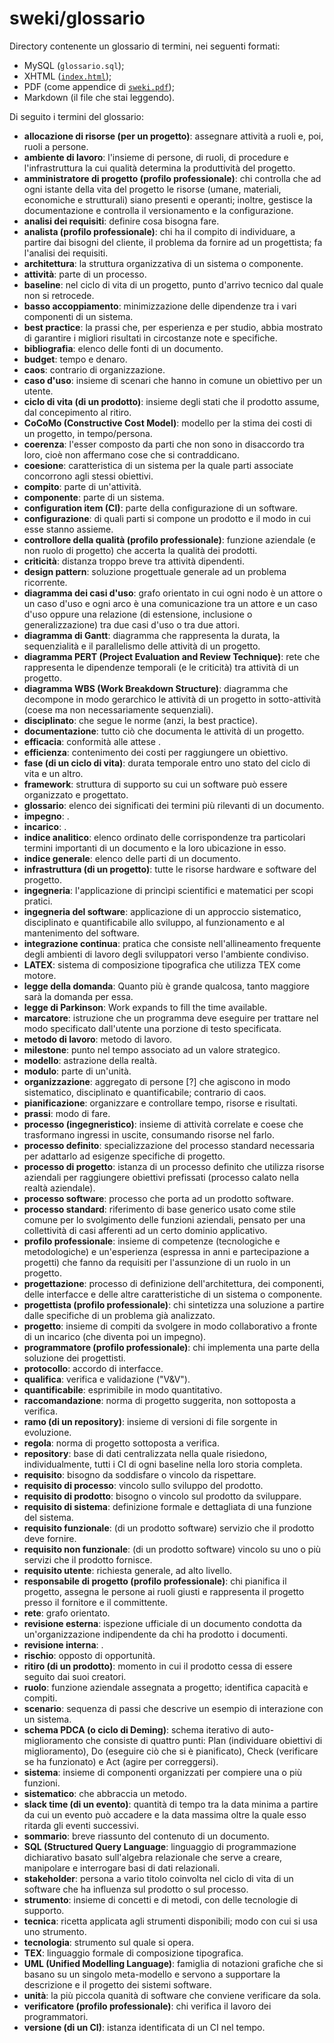 # sweki/glossario

Directory contenente un glossario di termini, nei seguenti formati:
* MySQL (`glossario.sql`);
* XHTML ([`index.html`](https://gigiobello.github.io/sweki/glossario/index.html));
* PDF (come appendice di [`sweki.pdf`](https://github.com/gigiobello/sweki/raw/master/tex/sweki.pdf));
* Markdown (il file che stai leggendo).

Di seguito i termini del glossario:
* __allocazione di risorse (per un progetto)__: assegnare attività a ruoli e, poi, ruoli a persone.
* __ambiente di lavoro__: l'insieme di persone, di ruoli, di procedure e l'infrastruttura la cui qualità determina la produttività del progetto.
* __amministratore di progetto (profilo professionale)__: chi controlla che ad ogni istante della vita del progetto le risorse (umane, materiali, economiche e strutturali) siano presenti e operanti; inoltre, gestisce la documentazione e controlla il versionamento e la configurazione.
* __analisi dei requisiti__: definire cosa bisogna fare.
* __analista (profilo professionale)__: chi ha il compito di individuare, a partire dai bisogni del cliente, il problema da fornire ad un progettista; fa l'analisi dei requisiti.
* __architettura__: la struttura organizzativa di un sistema o componente.
* __attività__: parte di un processo.
* __baseline__: nel ciclo di vita di un progetto, punto d'arrivo tecnico dal quale non si retrocede.
* __basso accoppiamento__: minimizzazione delle dipendenze tra i vari componenti di un sistema.
* __best practice__: la prassi che, per esperienza e per studio, abbia mostrato di garantire i migliori risultati in circostanze note e specifiche.
* __bibliografia__: elenco delle fonti di un documento.
* __budget__: tempo e denaro.
* __caos__: contrario di organizzazione.
* __caso d'uso__: insieme di scenari che hanno in comune un obiettivo per un utente.
* __ciclo di vita (di un prodotto)__: insieme degli stati che il prodotto assume, dal concepimento al ritiro.
* __CoCoMo (Constructive Cost Model)__: modello per la stima dei costi di un progetto, in tempo/persona.
* __coerenza__: l'esser composto da parti che non sono in disaccordo tra loro, cioè non affermano cose che si contraddicano.
* __coesione__: caratteristica di un sistema per la quale parti associate concorrono agli stessi obiettivi.
* __compito__: parte di un'attività.
* __componente__: parte di un sistema.
* __configuration item (CI)__: parte della configurazione di un software.
* __configurazione__: di quali parti si compone un prodotto e il modo in cui esse stanno assieme.
* __controllore della qualità (profilo professionale)__: funzione aziendale (e non ruolo di progetto) che accerta la qualità dei prodotti.
* __criticità__: distanza troppo breve tra attività dipendenti.
* __design pattern__: soluzione progettuale generale ad un problema ricorrente.
* __diagramma dei casi d'uso__: grafo orientato in cui ogni nodo è un attore o un caso d'uso e ogni arco è una comunicazione tra un attore e un caso d'uso oppure una relazione (di estensione, inclusione o generalizzazione) tra due casi d'uso o tra due attori.
* __diagramma di Gantt__: diagramma che rappresenta la durata, la sequenzialità e il parallelismo delle attività di un progetto.
* __diagramma PERT (Project Evaluation and Review Technique)__: rete che rappresenta le dipendenze temporali (e le criticità) tra attività di un progetto.
* __diagramma WBS (Work Breakdown Structure)__: diagramma che decompone in modo gerarchico le attività di un progetto in sotto-attività (coese ma non necessariamente sequenziali).
* __disciplinato__: che segue le norme (anzi, la best practice).
* __documentazione__: tutto ciò che documenta le attività di un progetto.
* __efficacia__: conformità alle attese	.
* __efficienza__: contenimento dei costi per raggiungere un obiettivo.
* __fase (di un ciclo di vita)__: durata temporale entro uno stato del ciclo di vita e un altro.
* __framework__: struttura di supporto su cui un software può essere organizzato e progettato.
* __glossario__: elenco dei significati dei termini più rilevanti di un documento.
* __impegno__: .
* __incarico__: .
* __indice analitico__: elenco ordinato delle corrispondenze tra particolari termini importanti di un documento e la loro ubicazione in esso.
* __indice generale__: elenco delle parti di un documento.
* __infrastruttura (di un progetto)__: tutte le risorse hardware e software del progetto.
* __ingegneria__: l'applicazione di princìpi scientifici e matematici per scopi pratici.
* __ingegneria del software__: applicazione di un approccio sistematico, disciplinato e quantificabile allo sviluppo, al funzionamento e al mantenimento del software.
* __integrazione continua__: pratica che consiste nell'allineamento frequente degli ambienti di lavoro degli sviluppatori verso l'ambiente condiviso.
* __LATEX__: sistema di composizione tipografica che utilizza TEX come motore.
* __legge della domanda__: Quanto più è grande qualcosa, tanto maggiore sarà la domanda per essa.
* __legge di Parkinson__: Work expands to fill the time available.
* __marcatore__: istruzione che un programma deve eseguire per trattare nel modo specificato dall'utente una porzione di testo specificata.
* __metodo di lavoro__: metodo di lavoro.
* __milestone__: punto nel tempo associato ad un valore strategico.
* __modello__: astrazione della realtà.
* __modulo__: parte di un'unità.
* __organizzazione__: aggregato di persone [?] che agiscono in modo sistematico, disciplinato e quantificabile; contrario di caos.
* __pianificazione__: organizzare e controllare tempo, risorse e risultati.
* __prassi__: modo di fare.
* __processo (ingegneristico)__: insieme di attività correlate e coese che trasformano ingressi in uscite, consumando risorse nel farlo.
* __processo definito__: specializzazione del processo standard necessaria per adattarlo ad esigenze specifiche di progetto.
* __processo di progetto__: istanza di un processo definito che utilizza risorse aziendali per raggiungere obiettivi prefissati (processo calato nella realtà aziendale).
* __processo software__: processo che porta ad un prodotto software.
* __processo standard__: riferimento di base generico usato come stile comune per lo svolgimento delle funzioni aziendali, pensato per una collettività di casi afferenti ad un certo dominio applicativo.
* __profilo professionale__: insieme di competenze (tecnologiche e metodologiche) e un'esperienza (espressa in anni e partecipazione a progetti) che fanno da requisiti per l'assunzione di un ruolo in un progetto.
* __progettazione__: processo di definizione dell'architettura, dei componenti, delle interfacce e delle altre caratteristiche di un sistema o componente.
* __progettista (profilo professionale)__: chi sintetizza una soluzione a partire dalle specifiche di un problema già analizzato.
* __progetto__: insieme di compiti da svolgere in modo collaborativo a fronte di un incarico (che diventa poi un impegno).
* __programmatore (profilo professionale)__: chi implementa una parte della soluzione dei progettisti.
* __protocollo__: accordo di interfacce.
* __qualifica__: verifica e validazione (&quot;V&amp;V&quot;).
* __quantificabile__: esprimibile in modo quantitativo.
* __raccomandazione__: norma di progetto suggerita, non sottoposta a verifica.
* __ramo (di un repository)__: insieme di versioni di file sorgente in evoluzione.
* __regola__: norma di progetto sottoposta a verifica.
* __repository__: base di dati centralizzata nella quale risiedono, individualmente, tutti i CI di ogni baseline nella loro storia completa.
* __requisito__: bisogno da soddisfare o vincolo da rispettare.
* __requisito di processo__: vincolo sullo sviluppo del prodotto.
* __requisito di prodotto__: bisogno o vincolo sul prodotto da sviluppare.
* __requisito di sistema__: definizione formale e dettagliata di una funzione del sistema.
* __requisito funzionale__: (di un prodotto software) servizio che il prodotto deve fornire.
* __requisito non funzionale__: (di un prodotto software) vincolo su uno o più servizi che il prodotto fornisce.
* __requisito utente__: richiesta generale, ad alto livello.
* __responsabile di progetto (profilo professionale)__: chi pianifica il progetto, assegna le persone ai ruoli giusti e rappresenta il progetto presso il fornitore e il committente.
* __rete__: grafo orientato.
* __revisione esterna__: ispezione ufficiale di un documento condotta da un'organizzazione indipendente da chi ha prodotto i documenti.
* __revisione interna__: .
* __rischio__: opposto di opportunità.
* __ritiro (di un prodotto)__: momento in cui il prodotto cessa di essere seguito dai suoi creatori.
* __ruolo__: funzione aziendale assegnata a progetto; identifica capacità e compiti.
* __scenario__: sequenza di passi che descrive un esempio di interazione con un sistema.
* __schema PDCA (o ciclo di Deming)__: schema iterativo di auto-miglioramento che consiste di quattro punti: Plan (individuare obiettivi di miglioramento), Do (eseguire ciò che si è pianificato), Check (verificare se ha funzionato) e Act (agire per correggersi).
* __sistema__: insieme di componenti organizzati per compiere una o più funzioni.
* __sistematico__: che abbraccia un metodo.
* __slack time (di un evento)__: quantità di tempo tra la data minima a partire da cui un evento può accadere e la data massima oltre la quale esso ritarda gli eventi successivi.
* __sommario__: breve riassunto del contenuto di un documento.
* __SQL (Structured Query Language__: linguaggio di programmazione dichiarativo basato sull'algebra relazionale che serve a creare, manipolare e interrogare basi di dati relazionali.
* __stakeholder__: persona a vario titolo coinvolta nel ciclo di vita di un software che ha influenza sul prodotto o sul processo.
* __strumento__: insieme di concetti e di metodi, con delle tecnologie di supporto.
* __tecnica__: ricetta applicata agli strumenti disponibili; modo con cui si usa uno strumento.
* __tecnologia__: strumento sul quale si opera.
* __TEX__: linguaggio formale di composizione tipografica.
* __UML (Unified Modelling Language)__: famiglia di notazioni grafiche che si basano su un singolo meta-modello e servono a supportare la descrizione e il progetto dei sistemi software.
* __unità__: la più piccola quanità di software che conviene verificare da sola.
* __verificatore (profilo professionale)__: chi verifica il lavoro dei programmatori.
* __versione (di un CI)__: istanza identificata di un CI nel tempo.

